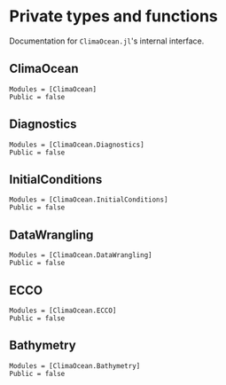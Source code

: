 # Private types and functions

Documentation for `ClimaOcean.jl`'s internal interface.

## ClimaOcean

```@autodocs
Modules = [ClimaOcean]
Public = false
```

## Diagnostics

```@autodocs
Modules = [ClimaOcean.Diagnostics]
Public = false
```


## InitialConditions

```@autodocs
Modules = [ClimaOcean.InitialConditions]
Public = false
```

## DataWrangling

```@autodocs
Modules = [ClimaOcean.DataWrangling]
Public = false
```

## ECCO

```@autodocs
Modules = [ClimaOcean.ECCO]
Public = false
```

## Bathymetry

```@autodocs
Modules = [ClimaOcean.Bathymetry]
Public = false
```
